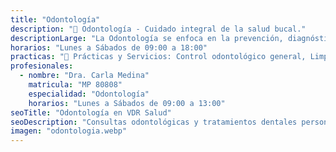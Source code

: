 ```yaml
---
title: "Odontología"
description: "🦷 Odontología - Cuidado integral de la salud bucal."
descriptionLarge: "La Odontología se enfoca en la prevención, diagnóstico y tratamiento de patologías dentales y bucales. En VDR Salud ofrecemos atención para todas las edades, con controles periódicos, tratamientos restauradores, limpieza dental y educación para el cuidado bucal."
horarios: "Lunes a Sábados de 09:00 a 18:00"
practicas: "📌 Prácticas y Servicios: Control odontológico general, Limpieza y destartraje, Tratamientos de caries, Aplicación de flúor, Extracciones simples, Derivación a ortodoncia y prótesis, Consejería en higiene bucal."
profesionales:
  - nombre: "Dra. Carla Medina"
    matricula: "MP 80808"
    especialidad: "Odontología"
    horarios: "Lunes a Sábados de 09:00 a 13:00"
seoTitle: "Odontología en VDR Salud"
seoDescription: "Consultas odontológicas y tratamientos dentales personalizados en VDR Salud."
imagen: "odontologia.webp"
---
```


